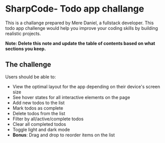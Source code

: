 # SharpCode- Todo app challange

This is a challange prepared by Mere Daniel, a fullstack developer. This todo app challenge would help you improve your coding skills by building realistic projects. 

**Note: Delete this note and update the table of contents based on what sections you keep.**

## The challenge

Users should be able to:

- View the optimal layout for the app depending on their device's screen size
- See hover states for all interactive elements on the page
- Add new todos to the list
- Mark todos as complete
- Delete todos from the list
- Filter by all/active/complete todos
- Clear all completed todos
- Toggle light and dark mode
- **Bonus**: Drag and drop to reorder items on the list

